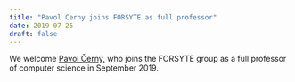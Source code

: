 ```yaml
---
title: "Pavol Cerny joins FORSYTE as full professor"
date: 2019-07-25
draft: false
---
```

<p>We welcome <a href="https://cernyp.github.io/">Pavol Černý,</a> who joins the FORSYTE group as a full professor of computer science in September 2019.</p>
<div class="fix"><!----></div>
